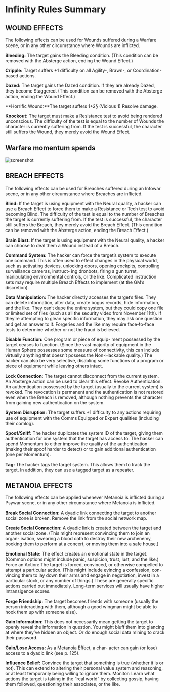 # Infinity Rules Summary

## WOUND EFFECTS

The following effects can be used for Wounds suffered during a Warfare scene, or in any other circumstance where Wounds are inflicted.

**Bleeding:** The target gains the Bleeding condition. (This condition can be removed with the Absterge action, ending the Wound Effect.)

**Cripple:** Target suffers +1 difficulty on all Agility-, Brawn-, or Coordination-based actions.

**Dazed:** The target gains the Dazed condition. If they are already Dazed, they become Staggered. (This condition can be removed with the Absterge action, ending the Wound Effect.)

**Horrific Wound:**The target suffers 1+2§ (Vicious 1) Resolve damage.

**Knockout:** The target must make a Resistance test to avoid being rendered unconscious. The difficulty of the test is equal to the number of Wounds the character is currently suffering from. If the test is successful, the character still suffers the Wound, they merely avoid the Wound Effect.

## Warfare momentum spends

![screenshot](https://user-images.githubusercontent.com/38347168/168158112-4c09df37-1fb1-4bb5-b1f7-1dac946255b1.png)

## BREACH EFFECTS

The following effects can be used for Breaches suffered during an Infowar scene, or in any other circumstance where Breaches are inflicted.

**Blind:** If the target is using equipment with the Neural quality, a hacker can use a Breach Effect to force them to make a Resistance or Tech test to avoid becoming Blind. The difficulty of the test is equal to the number of Breaches the target is currently suffering from. If the test is successful, the character still suffers the Breach, they merely avoid the Breach Effect. (This condition can be removed with the Absterge action, ending the Breach Effect.)

**Brain Blast:** If the target is using equipment with the Neural quality, a hacker can choose to deal them a Wound instead of a Breach.

**Command System:** The hacker can force the target’s system to execute one command. This is often used to effect changes in the physical world, such as activating devices, unlocking doors, opening cockpits, controlling surveillance cameras, instruct- ing dronbots, firing a gun turret, manipulating environmental controls, or the like. Complicated instruction sets may require multiple Breach Effects to implement (at the GM’s discretion).

**Data Manipulation:** The hacker directly accesses the target’s files. They can delete information, alter data, create bogus records, hide information, and the like. They can’t dupe the entire system, but they could copy one file or limited set of files (such as all the security video from November 11th). If they’re attempting to glean specific information, they may ask one question and get an answer to it. Forgeries and the like may require face-to-face tests to determine whether or not the fraud
is believed.

**Disable Function:** One program or piece of equip- ment possessed by the target ceases to function. (Since the vast majority of equipment in the Human Sphere possesses some measure of connectivity, this can include virtually anything that doesn’t possess the Non-Hackable quality.) The hacker can also be very selective, disabling some functions
of a program or piece of equipment while leaving others intact.

**Lock Connection:** The target cannot disconnect from the current system. An Absterge action can be used to clear this effect.
Revoke Authentication: An authentication possessed by the target (usually to the current system) is revoked. The revocation is permanent and the authentication is not restored even when the Breach is removed, although nothing prevents the character from gaining new authentication on the system.

**System Disruption:** The target suffers +1 difficulty to any actions requiring use of equipment with the Comms Equipped or Expert qualities (including their comlog).

**Spoof/Sniff:** The hacker duplicates the system ID
of the target, giving them authentication for one system that the target has access to. The hacker can spend Momentum to either improve the quality of the authentication (making their spoof harder to detect) or to gain additional authentication (one per Momentum).

**Tag:** The hacker tags the target system. This allows them to track the target. In addition, they can use a tagged target as a repeater.

## METANOIA EFFECTS

The following effects can be applied whenever Metanoia is inflicted during a Psywar scene, or in any other circumstance where Metanoia is inflicted.

**Break Social Connection:** A dyadic link connecting the target to another social zone is broken. Remove the link from the social network map.

**Create Social Connection:** A dyadic link is created between the target and another social zone. (This might represent convincing them to join an organ- isation, swearing a blood oath to destroy their new archenemy, booking them to perform at a concert, or moving them into a safe house.)

**Emotional State:** The effect creates an emotional state in the target. (Common options might include panic, suspicion, trust, lust, and the like.)
Force an Action: The target is forced, convinced, or otherwise compelled to attempt a particular action. (This might include evincing a confession, con- vincing them to lay down their arms and engage in negotiation, invest in a particular stock, or any number of things.) These are generally specific actions carried out immediately. Long-term services will usually have higher Intransigence scores.

**Forge Friendship:** The target becomes friends with someone (usually the person interacting with them, although a good wingman might be able to hook them up with someone else).

**Gain Information:** This does not necessarily mean getting the target to openly reveal the information in question. You might bluff them into glancing at where they’ve hidden an object. Or do enough social data mining to crack their password.

**Gain/Lose Access:** As a Metanoia Effect, a char- acter can gain (or lose) access to a dyadic link (see p. 125).

**Influence Belief:** Convince the target that something is true (whether it is or not). This can extend to altering their personal value system and reasoning, or at least temporarily being willing to ignore them.
Monitor: Learn what actions the target is taking in the “real world” by collecting gossip, having them followed, questioning their associates, or the like.
